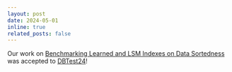 ```yaml
---
layout: post
date: 2024-05-01
inline: true
related_posts: false
---
```


Our work on [Benchmarking Learned and LSM Indexes on Data Sortedness](https://dl.acm.org/doi/10.1145/3662165.3662764) was accepted to [DBTest24](https://dbtest-workshop.github.io/)!

